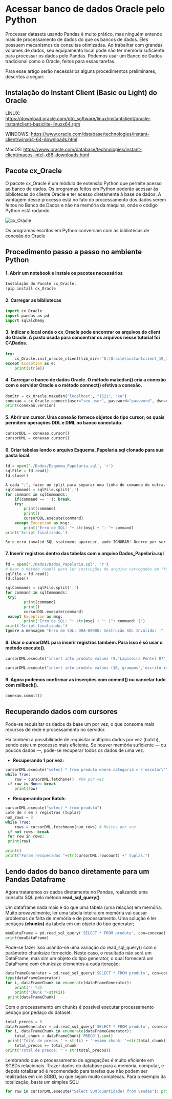 # Acessar banco de dados Oracle pelo Python

Processar datasets usando Pandas é muito prático, mas ninguém entende mais de processamento de dados do que os bancos de dados. Eles possuem mecanismos de consultas otimizadas.
Ao trabalhar com grandes volumes de dados, seu equipamento local pode não ter memória suficiente para processar os dados pelo Pandas.
Podemos usar um Banco de Dados tradicional como o Oracle, feitos para essas tarefas.

Para esse artigo serão necessários alguns procedimentos preliminares, descritos a seguir:

## Instalação do Instant Client (Basic ou Light) do Oracle

LINUX:
https://download.oracle.com/otn_software/linux/instantclient/oracle-instantclient-basiclite-linuxx64.rpm

WINDOWS: 
https://www.oracle.com/database/technologies/instant-client/winx64-64-downloads.html

MacOS: 
https://www.oracle.com/database/technologies/instant-client/macos-intel-x86-downloads.html


## Pacote cx_Oracle

O pacote cx_Oracle é um módulo de extensão Python que permite acesso ao banco de dados. Os programas feitos em Python poderão acessar às bibliotecas do cliente Oracle e ter acesso diretamente à base de dados. A vantagem desse processo está no fato do processamento dos dados serem feitos no Banco de Dados e não na memória da máquina, onde o código Python está rodando.

![cx_Oracle](https://user-images.githubusercontent.com/12257852/156086578-abcbdd01-da39-4c4e-a649-b454a4ffce4b.png)

Os programas escritos em Python conversam com as bibliotecas de conexão do Oracle

## Procedimento passo a passo no ambiente Python

#### 1. Abrir um notebook e instale os pacotes necessários

```python
Instalação do Pacote cx_Oracle.
!pip install cx_Oracle
```

#### 2. Carregar as bibliotecas 

```python
import cx_Oracle
import pandas as pd
import sqlalchemy
```
#### 3. Indicar o local onde o cx_Oracle pode encontrar os arquivos do client do Oracle. A pasta usada para concentrar os arquivos nesse tutorial foi C:\Dados.

```python
try:
    cx_Oracle.init_oracle_client(lib_dir=r"D:\Oracle\instantclient_19_11")
except Exception as e:
    print(str(e))
```
#### 4. Carregar o banco de dados Oracle. O método makedsn() cria a conexão com o servidor Oracle e o método connect() efetiva a conexão.

```python
dsnStr = cx_Oracle.makedsn("localhost", "1521", "xe")
conexao = cx_Oracle.connect(user="seu user", password="password", dsn=dsnStr)
print(conexao.version)
```
#### 5. Abrir um cursor. Uma conexão fornece objetos do tipo cursor; os quais permitem operações DDL e DML no banco conectado.

```python
cursorDDL = conexao.cursor()
cursorDML = conexao.cursor()
```
#### 6. Criar tabelas lendo o arquivo Esquema_Papelaria.sql clonado para sua pasta local.

```python
fd = open('./Dados/Esquema_Papelaria.sql', 'r')
sqlFile = fd.read()
fd.close()

A cada ";", fazer um split para separar uma linha de comando de outra.
sqlCommands = sqlFile.split(';') 
for command in sqlCommands:
    if(command == ''): break; 
    try:
        print(command)
        print()
        cursorDDL.execute(command)
    except Exception as msg:
        print("Erro de SQL: "+ str(msg) + ": "+ command)
print('Script finalizado.')

Se o erro invalid SQL statement aparecer, pode IGNORAR! Ocorre por ser o fim do arquivo.
```

#### 7. Inserir registros dentro das tabelas com o arquivo Dados_Papelaria.sql

```python
fd = open('./Dados/Dados_Papelaria.sql', 'r')
# Usar o método read() para ler instruções do arquivo carregados em "fd"
sqlFile = fd.read()
fd.close()

sqlCommands = sqlFile.split(';')
for command in sqlCommands:
 try:
        print(command)
        print()
        cursorDDL.execute(command)        
 except Exception as msg:
        print("Erro de SQL: "+ str(msg) + ": |"+ command+'|')
print('Script finalizado.')
Ignore a mensagem "Erro de SQL: ORA-00900: Instrução SQL Inválida: |"
```
#### 8. Usar o cursorDML para inserir registros também. Para isso é só usar o método execute().

```python
cursorDML.execute("insert into produto values (9,'Lapiseira Pentel 07', 'ambos', (19.80))");

cursorDML.execute("insert into produto values (10,'grampos','escritório', (4.80))");
```
#### 9. Agora podemos confirmar as inserções com commit() ou cancelar tudo com rollback().

```python
conexao.commit()
```
## Recuperando dados com cursores

Pode-se requisitar os dados da base um por vez, o que consome mais recursos de rede e processamento no servidor. 

Há também a possibilidade de requisitar múltiplos dados por vez (batch), sendo este um processo mais eficiente. Se houver memória suficiente — ou poucos dados —, pode-se recuperar todos os dados de uma vez.

- **Recuperando 1 por vez:**
```python
cursorDML.execute("select * from produto where categoria = \'escolar\'")
while True:
    row = cursorDML.fetchone()  #Um por vez
 if row is None: break
    print(row)
```
- **Recuperando por Batch:**
```python
cursorDML.execute("select * from produto")
Lote de 3 em 3 registros (tuplas)
num_rows = 3
while True:
    rows = cursorDML.fetchmany(num_rows) # Muitos por vez
 if not rows: break
 for row in rows:
 print(row)
 
print()
print("Foram recuperadas "+str(cursorDML.rowcount) +" tuplas.")
```

## Lendo dados do banco diretamente para um Pandas Dataframe

Agora trataremos os dados diretamente no Pandas, realizando uma consulta SQL pelo método **read_sql_query()**.


Um dataframe nada mais é do que uma tabela (uma relação) em memória. Muito provavelmente, ler uma tabela inteira em memória vai causar problemas de falta de memória e de processamento. Uma solução é ler pedaços **(chunks)** da tabela em um objeto do tipo generator;

```python
meuDataFrame = pd.read_sql_query('SELECT * FROM produto', con=conexao)
print(meuDataFrame)
```

Pode-se fazer isso usando-se uma variação do read_sql_query() com o parâmetro chunksize fornecido. Neste caso, o resultado não será um DataFrame, mas sim um objeto do tipo generator, o qual fornecerá um DataFrame com chunksize elementos a cada iteração;

```python
dataFrameGenerator = pd.read_sql_query('SELECT * FROM produto', con=conexao, chunksize=3)
type(dataFrameGenerator)
for i, dataFrameChunk in enumerate(dataFrameGenerator):
    print('-'*3)
    print("Chunk "+str(i))
 print(dataFrameChunk)
```

Com o processamento em chunks é possível executar processamento pedaço por pedaço do dataset.

```python
total_precos = 0
dataFrameGenerator = pd.read_sql_query('SELECT * FROM produto', con=conexao, chunksize=3)
for i, dataFrameChunk in enumerate(dataFrameGenerator):
    total_chunk = dataFrameChunk['PRECO'].sum()
 print('Total de precos ' + str(i) + '-esimo chunk: '+str(total_chunk))
    total_precos += total_chunk
print("Total de precos: " + str(total_precos))
```

Lembrando que o processamento de agregações é muito eficiente em SGBDs relacionais. Trazer dados do database para a memória, computar, e depois totalizar só é recomendado para tarefas que não podem ser realizadas em um SGBD, ou que sejam muito complexas. Para o exemplo da totalização, basta um simples SQL:

```python
for row in cursorDML.execute("Select SUM(quantidade) from vendas"): print(row[0])
```



